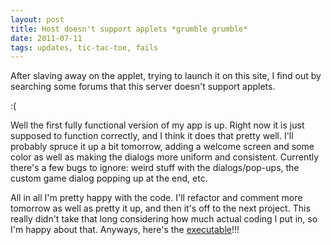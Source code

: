 ```yaml
---
layout: post
title: Host doesn't support applets *grumble grumble*
date: 2011-07-11
tags: updates, tic-tac-toe, fails
---
```


After slaving away on the applet, trying to launch it on this site, I find out by searching some forums that this server doesn't support applets.

:(

<!--more-->

Well the first fully functional version of my app is up. Right now it is just supposed to function correctly, and I think it does that pretty well. I'll probably spruce it up a bit tomorrow, adding a welcome screen and some color as well as making the dialogs more uniform and consistent. Currently there's a few bugs to ignore: weird stuff with the dialogs/pop-ups, the custom game dialog popping up at the end, etc.

All in all I'm pretty happy with the code. I'll refactor and comment more tomorrow as well as pretty it up, and then it's off to the next project. This really didn't take that long considering how much actual coding I put in, so I'm happy about that. Anyways, here's the <a href="projects.php?project=4">executable</a>!!!